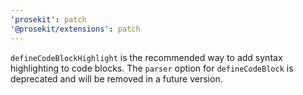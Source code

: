 ```yaml
---
'prosekit': patch
'@prosekit/extensions': patch
---
```


`defineCodeBlockHighlight` is the recommended way to add syntax highlighting to code blocks. The `parser` option for `defineCodeBlock` is deprecated and will be removed in a future version.
